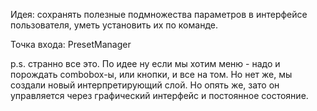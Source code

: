 Идея: сохранять полезные подмножества параметров в интерфейсе пользователя, уметь установить их по команде.

Точка входа: PresetManager

p.s. странно все это. По идее ну если мы хотим меню - надо и порождать combobox-ы, или кнопки, и все на том.
Но нет же, мы создали новый интерпретирующий слой.
Но опять же, зато он управляется через графический интерфейс и постоянное состояние.